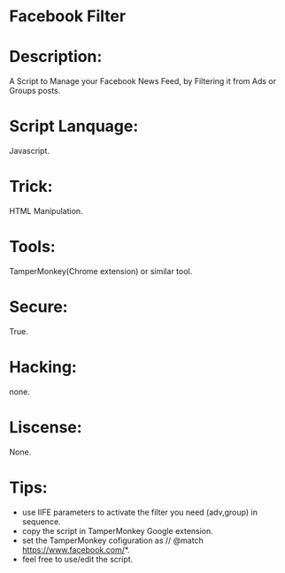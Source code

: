 # Facebook Filter
# Description: 
A Script to Manage your Facebook News Feed, by Filtering it from Ads or Groups posts. 
# Script Lanquage: 
Javascript.
# Trick: 
HTML Manipulation. 
# Tools: 
TamperMonkey(Chrome extension) or similar tool.
# Secure:
True. 
# Hacking:
none. 
# Liscense:
None.
# Tips: 
- use IIFE parameters to activate the filter you need (adv,group) in sequence. 
- copy the script in TamperMonkey Google extension. 
- set the TamperMonkey cofiguration as 
// @match https://www.facebook.com/*.
- feel free to use/edit the script.

